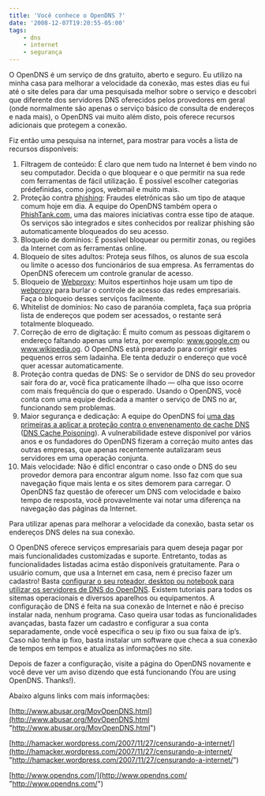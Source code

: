 ```yaml
---
title: 'Você conhece o OpenDNS ?'
date: '2008-12-07T19:20:55-05:00'
tags:
    - dns
    - internet
    - segurança
---
```


O OpenDNS é um serviço de dns gratuito, aberto e seguro. Eu utilizo na minha casa para melhorar a velocidade da conexão, mas estes dias eu fui até o site deles para dar uma pesquisada melhor sobre o serviço e descobri que diferente dos servidores DNS oferecidos pelos provedores em geral (onde normalmente são apenas o serviço básico de consulta de endereços e nada mais), o OpenDNS vai muito além disto, pois oferece recursos adicionais que protegem a conexão.

Fiz então uma pesquisa na internet, para mostrar para vocês a lista de recursos disponíveis:

1. Filtragem de conteúdo: É claro que nem tudo na Internet é bem vindo no seu computador. Decida o que bloquear e o que permitir na sua rede com ferramentas de fácil utilização. É possível escolher categorias prédefinidas, como jogos, webmail e muito mais.
2. Proteção contra [phishing](http://pt.wikipedia.org/wiki/Phishing "http://pt.wikipedia.org/wiki/Phishing"): Fraudes eletrônicas são um tipo de ataque comum hoje em dia. A equipe do OpenDNS também opera o [PhishTank.com](http://www.phishtank.com/ "http://www.phishtank.com/"), uma das maiores iniciativas contra esse tipo de ataque. Os serviços são integrados e sites conhecidos por realizar phishing são automaticamente bloqueados do seu acesso.
3. Bloqueio de domínios: É possível bloquear ou permitir zonas, ou regiões da Internet com as ferramentas online.
4. Bloqueio de sites adultos: Proteja seus filhos, os alunos de sua escola ou limite o acesso dos funcionários de sua empresa. As ferramentas do OpenDNS oferecem um controle granular de acesso.
5. Bloqueio de [Webproxy](http://pt.wikipedia.org/wiki/Proxy#Web_proxies "http://pt.wikipedia.org/wiki/Proxy#Web_proxies"): Muitos espertinhos hoje usam um tipo de [webproxy](http://pt.wikipedia.org/wiki/Proxy#Web_proxies "http://pt.wikipedia.org/wiki/Proxy#Web_proxies") para burlar o controle de acesso das redes empresariais. Faça o bloqueio desses serviços facilmente.
6. Whitelist de domínios: No caso de paranóia completa, faça sua própria lista de endereços que podem ser acessados, o restante será totalmente bloqueado.
7. Correção de erro de digitação: É muito comum as pessoas digitarem o endereço faltando apenas uma letra, por exemplo: www.google.cm ou www.wikipedia.og. O OpenDNS está preparado para corrigir estes pequenos erros sem ladainha. Ele tenta deduzir o endereço que você quer acessar automaticamente.
8. Proteção contra quedas de DNS: Se o servidor de DNS do seu provedor sair fora do ar, você fica praticamente ilhado — olha que isso ocorre com mais frequência do que o esperado. Usando o OpenDNS, você conta com uma equipe dedicada a manter o serviço de DNS no ar, funcionando sem problemas.
9. Maior segurança e dedicação: A equipe do OpenDNS foi [uma das primeiras a aplicar a proteção contra o envenenamento de cache DNS](http://blogs.zdnet.com/security/?p=1562 "http://blogs.zdnet.com/security/?p=1562") ([DNS Cache Poisoning](http://en.wikipedia.org/wiki/DNS_cache_poisoning "http://en.wikipedia.org/wiki/DNS_cache_poisoning")). A vulnerabilidade esteve disponível por vários anos e os fundadores do OpenDNS fizeram a correção muito antes das outras empresas, que apenas recentemente autalizaram seus servidores em uma operação conjunta.
10. Mais velocidade: Não é difícl encontrar o caso onde o DNS do seu provedor demora para encontrar algum nome. Isso faz com que sua navegação fique mais lenta e os sites demorem para carregar. O OpenDNS faz questão de oferecer um DNS com velocidade e baixo tempo de resposta, você provavelmente vai notar uma diferença na navegação das páginas da Internet.

Para utilizar apenas para melhorar a velocidade da conexão, basta setar os endereços DNS deles na sua conexão.

O OpenDNS oferece serviços empresariais para quem deseja pagar por mais funcionalidades customizadas e suporte. Entretanto, todas as funcionalidades listadas acima estão disponíveis gratuitamente. Para o usuário comum, que usa a Internet em casa, nem é preciso fazer um cadastro! Basta [configurar o seu roteador, desktop ou notebook para utilizar os servidores de DNS do OpenDNS](https://www.opendns.com/start?computer "https://www.opendns.com/start?computer"). Existem tutoriais para todos os sitemas operacionais e diversos aparelhos ou equipamentos. A configuração de DNS é feita na sua conexão de Internet e não é preciso instalar nada, nenhum programa. Caso queira usar todas as funcionalidades avançadas, basta fazer um cadastro e configurar a sua conta separadamente, onde você especifica o seu ip fixo ou sua faixa de ip’s. Caso não tenha ip fixo, basta instalar um software que checa a sua conexão de tempos em tempos e atualiza as informações no site.

Depois de fazer a configuração, visite a página do OpenDNS novamente e você deve ver um aviso dizendo que está funcionando (You are using OpenDNS. Thanks!).

Abaixo alguns links com mais informações:

[http://www.abusar.org/MovOpenDNS.html](http://www.abusar.org/MovOpenDNS.html "http://www.abusar.org/MovOpenDNS.html")

[http://hamacker.wordpress.com/2007/11/27/censurando-a-internet/](http://hamacker.wordpress.com/2007/11/27/censurando-a-internet/ "http://hamacker.wordpress.com/2007/11/27/censurando-a-internet/")

[http://www.opendns.com/](http://www.opendns.com/ "http://www.opendns.com/")
